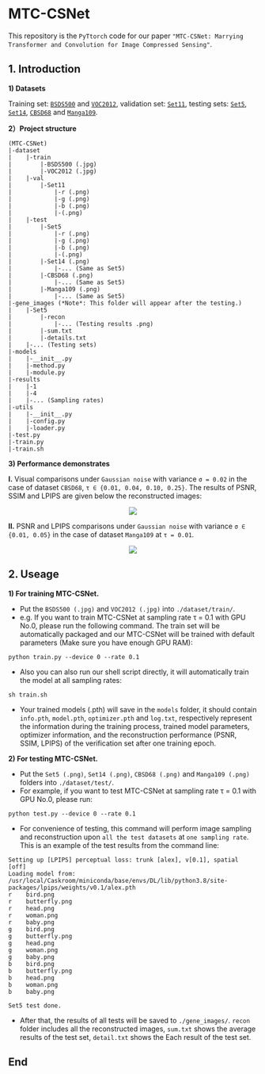 # MTC-CSNet
This repository is the `PyTtorch` code for our paper `"MTC-CSNet: Marrying Transformer and Convolution for Image Compressed Sensing"`.  
## 1. Introduction ##
**1) Datasets**  

Training set: [`BSDS500`](https://www2.eecs.berkeley.edu/Research/Projects/CS/vision/grouping/resources.html) and [`VOC2012`](http://host.robots.ox.ac.uk/pascal/VOC/voc2012/), validation set: [`Set11`](https://github.com/KuldeepKulkarni/ReconNet), testing sets: [`Set5`](http://people.rennes.inria.fr/Aline.Roumy/results/SR_BMVC12.html), [`Set14`](https://huggingface.co/datasets/eugenesiow/Set14), [`CBSD68`](https://www2.eecs.berkeley.edu/Research/Projects/CS/vision/bsds/) and [`Manga109`](http://www.manga109.org/en/).  

**2）Project structure**
```
(MTC-CSNet)
|-dataset
|    |-train  
|        |-BSDS500 (.jpg)  
|        |-VOC2012 (.jpg)  
|    |-val  
|        |-Set11  
|            |-r (.png)  
|            |-g (.png)  
|            |-b (.png) 
|            |-(.png)  
|    |-test  
|        |-Set5  
|            |-r (.png)  
|            |-g (.png)  
|            |-b (.png) 
|            |-(.png)  
|        |-Set14 (.png)  
|            |-... (Same as Set5)  
|        |-CBSD68 (.png)  
|            |-... (Same as Set5)  
|        |-Manga109 (.png)  
|            |-... (Same as Set5)  
|-gene_images (*Note*: This folder will appear after the testing.)
|    |-Set5
|        |-recon
|            |-... (Testing results .png)
|        |-sum.txt
|        |-details.txt
|    |-... (Testing sets)
|-models
|    |-__init__.py  
|    |-method.py  
|    |-module.py  
|-results  
|    |-1  
|    |-4  
|    |-... (Sampling rates)
|-utils 
|    |-__init__.py  
|    |-config.py  
|    |-loader.py  
|-test.py  
|-train.py
|-train.sh
```

**3) Performance demonstrates**  

**I.** Visual comparisons under `Gaussian noise` with variance `σ = 0.02` in the case of dataset `CBSD68`, `τ ∈ {0.01, 0.04, 0.10, 0.25}`. The results of PSNR, SSIM and LPIPS are given below the reconstructed images:  

<div align=center><img src="https://github.com/EchoSPLab/MTC-CSNet/blob/master/demo_images/GA.png"/></div>   

**II.** PSNR and LPIPS comparisons under `Gaussian noise` with variance `σ ∈ {0.01, 0.05}` in the case of dataset `Manga109` at `τ = 0.01`.

<div align=center><img src="https://github.com/EchoSPLab/MTC-CSNet/blob/master/demo_images/boxes.png"/></div>  

## 2. Useage ##  
**1) For training MTC-CSNet.**  

* Put the `BSDS500 (.jpg)` and `VOC2012 (.jpg)` into `./dataset/train/`.  
* e.g. If you want to train MTC-CSNet at sampling rate τ = 0.1 with GPU No.0, please run the following command. The train set will be automatically packaged and our MTC-CSNet will be trained with default parameters (Make sure you have enough GPU RAM):  
```
python train.py --device 0 --rate 0.1
```
* Also you can also run our shell script directly, it will automatically train the model at all sampling rates:  
```
sh train.sh
```
* Your trained models (.pth) will save in the `models` folder, it should contain `info.pth`, `model.pth`, `optimizer.pth` and `log.txt`, respectively represent the information during the training process, trained model parameters, optimizer information, and the reconstruction performance (PSNR, SSIM, LPIPS) of the verification set after one training epoch.  

**2) For testing MTC-CSNet.**  
* Put the `Set5 (.png)`, `Set14 (.png)`, `CBSD68 (.png)` and `Manga109 (.png)` folders into `./dataset/test/`.  
* For example, if you want to test MTC-CSNet at sampling rate τ = 0.1 with GPU No.0, please run:  
```
python test.py --device 0 --rate 0.1
```  
* For convenience of testing, this command will perform image sampling and reconstruction upon `all the test datasets` at `one sampling rate`. This is an example of the test results from the command line:  
```
Setting up [LPIPS] perceptual loss: trunk [alex], v[0.1], spatial [off]
Loading model from: /usr/local/Caskroom/miniconda/base/envs/DL/lib/python3.8/site-packages/lpips/weights/v0.1/alex.pth
r    bird.png
r    butterfly.png
r    head.png
r    woman.png
r    baby.png
g    bird.png
g    butterfly.png
g    head.png
g    woman.png
g    baby.png
b    bird.png
b    butterfly.png
b    head.png
b    woman.png
b    baby.png

Set5 test done.
```
* After that, the results of all tests will be saved to `./gene_images/`. `recon` folder includes all the reconstructed images, `sum.txt` shows the average results of the test set, `detail.txt` shows the Each result of the test set.  
## End ##  
